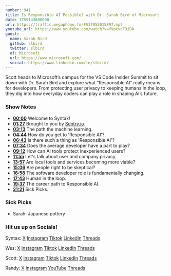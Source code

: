 ```yaml
---
number: 941
title: Is Responsible AI Possible? with Dr. Sarah Bird of Microsoft
date: 1759143600000
url: https://traffic.megaphone.fm/FSI7055015897.mp3
youtube_url: https://www.youtube.com/watch?v=fVptvdF3iDA
guest:
  name: Sarah Bird
  github: slbird
  twitter: slbird
  of: Microsoft
  url: https://www.microsoft.com/
  social: https://www.linkedin.com/in/slbird/
---
```

	
Scott heads to Microsoft’s campus for the VS Code Insider Summit to sit down with Dr. Sarah Bird and explore what “Responsible AI” really means for developers. From protecting user privacy to keeping humans in the loop, they dig into how everyday coders can play a role in shaping AI’s future.

### Show Notes

* **[00:00](#t=00:00)** Welcome to Syntax!
* **[01:27](#t=01:27)** Brought to you by [Sentry.io](https://sentry.io/syntax).
* **[03:13](#t=03:13)** The path the machine learning.
* **[04:44](#t=04:44)** How do you get to 'Responsible AI'?
* **[06:43](#t=06:43)** Is there such a thing as 'Responsible AI'?
* **[07:34](#t=07:34)** Does the average developer have a part to play?
* **[09:12](#t=09:12)** How can AI tools protect inexperienced users?
* **[11:55](#t=11:55)** Let's talk about user and company privacy.
* **[13:57](#t=13:57)** Are local tools and services becoming more viable?
* **[15:06](#t=15:06)** Are people right to be skeptical?
* **[16:58](#t=16:58)** The software developer role is fundamentally changing.
* **[17:43](#t=17:43)** Human in the loop.
* **[19:37](#t=19:37)** The career path to Responsible AI.
* **[21:21](#t=21:21)** Sick Picks.

### Sick Picks

- Sarah: Japanese pottery

### Hit us up on Socials!

Syntax: [X](https://twitter.com/syntaxfm) [Instagram](https://www.instagram.com/syntax_fm/) [Tiktok](https://www.tiktok.com/@syntaxfm) [LinkedIn](https://www.linkedin.com/company/96077407/admin/feed/posts/) [Threads](https://www.threads.net/@syntax_fm)

Wes: [X](https://twitter.com/wesbos) [Instagram](https://www.instagram.com/wesbos/) [Tiktok](https://www.tiktok.com/@wesbos) [LinkedIn](https://www.linkedin.com/in/wesbos/) [Threads](https://www.threads.net/@wesbos)

Scott: [X](https://twitter.com/stolinski) [Instagram](https://www.instagram.com/stolinski/) [Tiktok](https://www.tiktok.com/@stolinski) [LinkedIn](https://www.linkedin.com/in/stolinski/) [Threads](https://www.threads.net/@stolinski)

Randy: [X](https://twitter.com/randyrektor) [Instagram](https://www.instagram.com/randyrektor/) [YouTube](https://www.youtube.com/@randyrektor) [Threads](https://www.threads.net/@randyrektor)